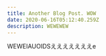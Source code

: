 ```yaml
---
title: Another Blog Post. WOW
date: 2020-06-16T05:12:40.259Z
description: WEWEWEW
---
```

WEWEIAUOIDSえええええええe